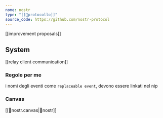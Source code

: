 ```yaml
---
nome: nostr
type: "[[💾protocollo]]"
source_code: https://github.com/nostr-protocol
---
```

[[improvement proposals]]

## System
[[relay client communication]]


### Regole per me
i nomi degli eventi come `replaceable event`, devono essere linkati nel nip

### Canvas
[[🎨nostr.canvas|🎨nostr]]

